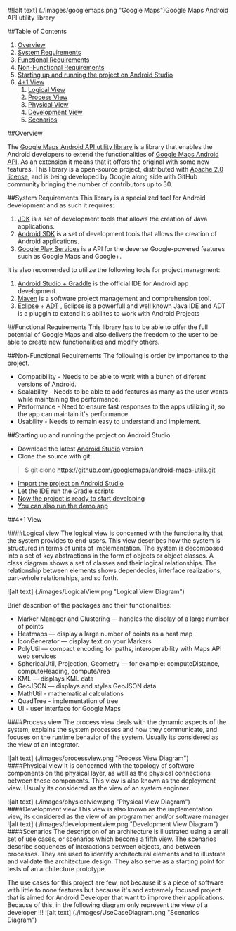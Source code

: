 #![alt text] (./images/googlemaps.png "Google Maps")Google Maps Android API utility library

##Table of Contents
 1. [Overview](#overview)
 2. [System Requirements](#system-requirements)
 3. [Functional Requirements](#functional-requirements)
 4. [Non-Functional Requirements](#non-functional-requirements)
 5. [Starting up and running the project on Android Studio](#starting-up-and-running-the-project-on-android-studio)
 6. [4+1 View](#41-view)
	1. [Logical View](#logical-view)
	2. [Process View](#process-view)
	3. [Physical View](#physical-view)
	4. [Development View](#development-view)
	5. [Scenarios](#scenarios)

##Overview

The [Google Maps Android API utility library](http://googlemaps.github.io/android-maps-utils/) is a library that enables the Android developers to extend the functionalities of [Google Maps Android API](http://developer.android.com/google/play-services/maps.html). As an extension it means that it offers the original with some new features.
This library is a open-source project, distributed with [Apache 2.0 license](http://www.apache.org/licenses/LICENSE-2.0), and is being developed by Google along side with GitHub community bringing the number of contributors up to 30.

##System Requirements
This library is a specialized tool for Android development and as such it requires:
 1. [JDK](http://www.oracle.com/technetwork/java/) is a set of development tools that allows the creation of Java applications.
 2. [Android SDK](http://developer.android.com/sdk/) is a  set of development tools that allows the creation of Android applications.
 3. [Google Play Services](https://developers.google.com/android/guides/overview) is a API for the deverse Google-powered features such as Google Maps and Google+.

It is also recomended to utilize the following tools for project managment:

1. [Android Studio + Graddle](http://developer.android.com/sdk/) is the official IDE for Android app development.
2. [Maven](https://maven.apache.org/) is a software project management and comprehension tool.
3. [Eclipse](https://eclipse.org/) + [ADT](http://developer.android.com/tools/sdk/eclipse-adt.html) , Eclipse is a powerfull and well known Java IDE and ADT is a pluggin to extend it's abilites to work with Android Projects

##Functional Requirements
This library has to be able to offer the full potential of Google Maps and also delivers the freedom to the user to be able to create new functionalities and modify others.

##Non-Functional Requirements
The following is order by importance to the project.
 - Compatibility - Needs to be able to work with a bunch of diferent versions of Android.
 - Scalability - Needs to be able to add features as many as the user wants while maintaining the performance.
 - Performance - Need to ensure fast responses to the apps utilizing it, so the app can maintain it's performance.
 - Usability - Needs to remain easy to understand and implement.

##Starting up and running the project on Android Studio

 - Download the latest [Android Studio](http://developer.android.com/sdk/index.html) version
 - Clone the source with git:

> $ git clone https://github.com/googlemaps/android-maps-utils.git

 - [Import the project on Android Studio](./images/import.png)
 - Let the IDE run the Gradle scripts
 - [Now the project is ready to start developing](./images/ready.png)
 - [You can also run the demo app](./images/demo.png)
 
##4+1 View

####Logical view
The logical view is concerned with the functionality that the system provides to end-users. 
This view describes how the system is structured in terms of units of implementation. The system is decomposed into a set of key abstractions in the form of objects or object classes. A class diagram shows a set of classes and their logical relationships. The relationship between elements shows dependecies, interface realizations, part-whole relationships, and so forth.

![alt text] (./images/LogicalView.png "Logical View Diagram")

Brief descrition of the packages and their functionalities:
 - Marker Manager and Clustering — handles the display of a large number of points
 - Heatmaps — display a large number of points as a heat map
 - IconGenerator — display text on your Markers
 - PolyUtil — compact encoding for paths, interoperability with Maps API web services
 - SphericalUtil, Projection, Geometry — for example: computeDistance, computeHeading, computeArea
 - KML — displays KML data
 - GeoJSON — displays and styles GeoJSON data
 - MathUtil - mathematical calculations
 - QuadTree - implementation of tree
 - UI - user interface for Google Maps

####Process view
The process view deals with the dynamic aspects of the system, explains the system processes and how they communicate, and focuses on the runtime behavior of the system. Usually its considered as the view of an integrator.

![alt text] (./images/processview.png "Process View Diagram")
####Physical view
It is concerned with the topology of software components on the physical layer, as well as the physical connections between these components. This view is also known as the deployment view. Usually its considered as the view of an system enginner.

![alt text] (./images/physicalview.png "Physical View Diagram")
####Development view
This view is also known as the implementation view, its considered as the view of an programmer and/or software manager
![alt text] (./images/developmentview.png "Development View Diagram")
####Scenarios
The description of an architecture is illustrated using a small set of use cases, or scenarios which become a fifth view. The scenarios describe sequences of interactions between objects, and between processes. They are used to identify architectural elements and to illustrate and validate the architecture design. They also serve as a starting point for tests of an architecture prototype.

The use cases for this project are few, not because it's a piece of software with little to none features but because it's and extremely focused project that is aimed for Android Developer that want to improve their applications.
Because of this, in the following diagram only represent the view of a developer !!!
![alt text] (./images/UseCaseDiagram.png "Scenarios Diagram")
